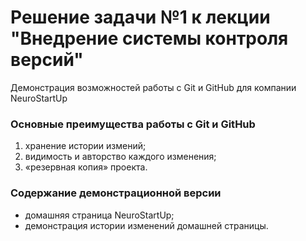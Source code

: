 # Решение задачи №1 к лекции "Внедрение системы контроля версий"
Демонстрация возможностей работы с Git и GitHub для компании NeuroStartUp
### **Основные преимущества работы с Git и GitHub**

1. хранение истории измений;
1. видимость и авторство каждого изменения;
1. «резервная копия» проекта.

### **Содержание демонстрационной версии** ###
* домашняя страница NeuroStartUp;
* демонстрация истории изменений домашней страницы.